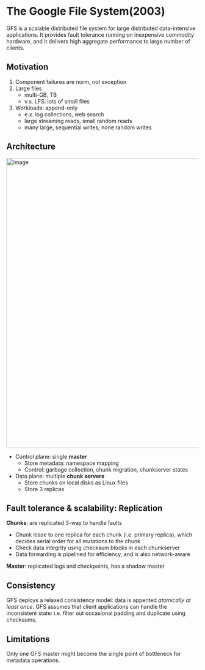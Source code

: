 # The Google File System(2003) 
GFS is a scalable distributed file system for large distributed data-intensive applications. It provides fault tolerance running on inexpensive commodity hardware, and it delivers high aggregate performance to large number of clients. 

## Motivation 
1. Component failures are norm, not exception
2. Large files
   *  multi-GB, TB 
   *  v.s. LFS: lots of small files
4. Workloads: append-only 
   *  e.x. log collections, web search
   *  large streaming reads, small random reads
   *  many large, sequential writes; none random writes

## Architecture 
<img width="757" alt="image" src="https://github.com/lynnliu030/os-prelim/assets/39693493/cc86b652-8300-409e-a5cf-e09ed38e597c">

* Control plane: single **master**
    *  Store metadata: namespace mapping
    *  Control: garbage collection, chunk migration, chunkserver states  
* Data plane: multiple **chunk servers**
    *  Store chunks on local disks as Linux files
    *  Store 3 replicas
      
## Fault tolerance & scalability: Replication 
**Chunks**: are replicated 3-way to handle faults
- Chunk lease to one replica for each chunk (i.e. primary replica), which decides serial order for all mutations to the chunk
- Check data integrity using checksum blocks in each chunkserver
- Data forwarding is pipelined for efficiency, and is also network-aware 

**Master**: replicated logs and checkpoints, has a shadow master 

## Consistency 
GFS deploys a relaxed consistency model: data is appented _atomically_ _at least once_. GFS assumes that client applications can handle the inconsistent state: i.e. filter out occasional padding and duplicate using checksums. 

## Limitations 
Only one GFS master might become the single point of bottleneck for metadata operations. 
